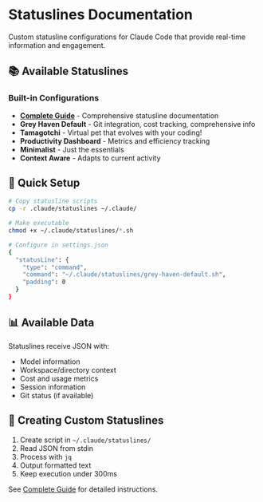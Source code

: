# Statuslines Documentation

Custom statusline configurations for Claude Code that provide real-time information and engagement.

## 📚 Available Statuslines

### Built-in Configurations
- **[Complete Guide](./complete-guide.md)** - Comprehensive statusline documentation
- **Grey Haven Default** - Git integration, cost tracking, comprehensive info
- **Tamagotchi** - Virtual pet that evolves with your coding!
- **Productivity Dashboard** - Metrics and efficiency tracking
- **Minimalist** - Just the essentials
- **Context Aware** - Adapts to current activity

## 🚀 Quick Setup

```bash
# Copy statusline scripts
cp -r .claude/statuslines ~/.claude/

# Make executable
chmod +x ~/.claude/statuslines/*.sh

# Configure in settings.json
{
  "statusLine": {
    "type": "command",
    "command": "~/.claude/statuslines/grey-haven-default.sh",
    "padding": 0
  }
}
```

## 📊 Available Data

Statuslines receive JSON with:
- Model information
- Workspace/directory context
- Cost and usage metrics
- Session information
- Git status (if available)

## 🎨 Creating Custom Statuslines

1. Create script in `~/.claude/statuslines/`
2. Read JSON from stdin
3. Process with `jq`
4. Output formatted text
5. Keep execution under 300ms

See [Complete Guide](./complete-guide.md) for detailed instructions.